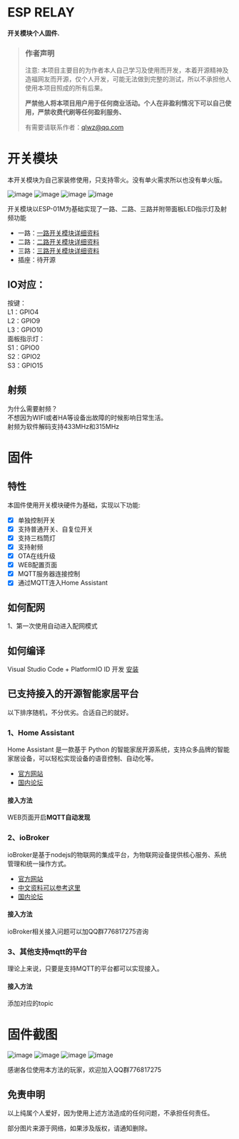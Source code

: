 # ESP RELAY
**开关模块个人固件.**

> ### 作者声明
>
> 注意: 本项目主要目的为作者本人自己学习及使用而开发，本着开源精神及造福网友而开源，仅个人开发，可能无法做到完整的测试，所以不承担他人使用本项目照成的所有后果。
>
> **严禁他人将本项目用户用于任何商业活动。个人在非盈利情况下可以自己使用，严禁收费代刷等任何盈利服务、**
> 
> 有需要请联系作者：qlwz@qq.com

# 开关模块

本开关模块为自己家装修使用，只支持零火。没有单火需求所以也没有单火版。

![image](https://github.com/qlwz/esp_relay/tree/master/file/images/正面.png)
![image](https://github.com/qlwz/esp_relay/tree/master/file/images/反面.png)
![image](https://github.com/qlwz/esp_relay/tree/master/file/images/成品.png)
![image](https://github.com/qlwz/esp_relay/tree/master/file/images/LED状态.png)

开关模块以ESP-01M为基础实现了一路、二路、三路并附带面板LED指示灯及射频功能

- 一路：[一路开关模块详细资料](https://github.com/qlwz/esp_relay/tree/master/file/1%E8%B7%AF%E5%BC%80%E5%85%B3%E6%A8%A1%E5%9D%97)
- 二路：[二路开关模块详细资料](https://github.com/qlwz/esp_relay/tree/master/file/2%E8%B7%AF%E5%BC%80%E5%85%B3%E6%A8%A1%E5%9D%97)
- 三路：[三路开关模块详细资料](https://github.com/qlwz/esp_relay/tree/master/file/3%E8%B7%AF%E5%BC%80%E5%85%B3%E6%A8%A1%E5%9D%97)
- 插座：待开源

## IO对应：  
按键：  
L1：GPIO4  
L2：GPIO9  
L3：GPIO10  
面板指示灯：  
S1：GPIO0  
S2：GPIO2  
S3：GPIO15  

## 射频
为什么需要射频？  
不想因为WIFI或者HA等设备出故障的时候影响日常生活。  
射频为软件解码支持433MHz和315MHz  

# 固件

## 特性

本固件使用开关模块硬件为基础，实现以下功能:

- [x] 单独控制开关
- [x] 支持普通开关、自复位开关
- [x] 支持三档筒灯
- [x] 支持射频
- [x] OTA在线升级
- [x] WEB配置页面
- [x] MQTT服务器连接控制
- [x] 通过MQTT连入Home Assistant

## 如何配网

1、第一次使用自动进入配网模式

## 如何编译
Visual Studio Code + PlatformIO ID 开发  [安装](https://www.jianshu.com/p/c36f8be8c87f)

## 已支持接入的开源智能家居平台
以下排序随机，不分优劣。合适自己的就好。

### 1、Home Assistant
Home Assistant 是一款基于 Python 的智能家居开源系统，支持众多品牌的智能家居设备，可以轻松实现设备的语音控制、自动化等。
- [官方网站](https://www.home-assistant.io/)
- [国内论坛](https://bbs.hassbian.com/)

#### 接入方法
WEB页面开启**MQTT自动发现**  

### 2、ioBroker
ioBroker是基于nodejs的物联网的集成平台，为物联网设备提供核心服务、系统管理和统一操作方式。
- [官方网站](http://www.iobroker.net)
- [中文资料可以参考这里](https://doc.iobroker.cn/#/_zh-cn/)
- [国内论坛](https://bbs.iobroker.cn)
#### 接入方法
ioBroker相关接入问题可以加QQ群776817275咨询

### 3、其他支持mqtt的平台
理论上来说，只要是支持MQTT的平台都可以实现接入。

#### 接入方法
添加对应的topic

# 固件截图

![image](https://github.com/qlwz/esp_relay/tree/master/file/images/tab1.png)
![image](https://github.com/qlwz/esp_relay/tree/master/file/images/tab2.png)
![image](https://github.com/qlwz/esp_relay/tree/master/file/images/tab3.png)
![image](https://github.com/qlwz/esp_relay/tree/master/file/images/tab4.png)


感谢各位使用本方法的玩家，欢迎加入QQ群776817275

## 免责申明
以上纯属个人爱好，因为使用上述方法造成的任何问题，不承担任何责任。

部分图片来源于网络，如果涉及版权，请通知删除。